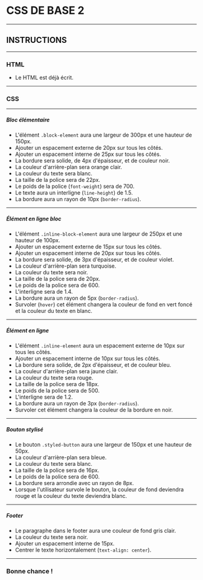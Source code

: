 # CSS DE BASE 2

---

## INSTRUCTIONS

---

### HTML

- Le HTML est déjà écrit.

---

### CSS

---

##### Bloc élémentaire

- L'élément `.block-element` aura une largeur de 300px et une hauteur de 150px.
- Ajouter un espacement externe de 20px sur tous les côtés.
- Ajouter un espacement interne de 25px sur tous les côtés.
- La bordure sera solide, de 4px d'épaisseur, et de couleur noir.
- La couleur d'arrière-plan sera orange clair.
- La couleur du texte sera blanc.
- La taille de la police sera de 22px.
- Le poids de la police (`font-weight`) sera de 700.
- Le texte aura un interligne (`line-height`) de 1.5.
- La bordure aura un rayon de 10px (`border-radius`).

---

##### Élément en ligne bloc

- L'élément `.inline-block-element` aura une largeur de 250px et une hauteur de 100px.
- Ajouter un espacement externe de 15px sur tous les côtés.
- Ajouter un espacement interne de 20px sur tous les côtés.
- La bordure sera solide, de 3px d'épaisseur, et de couleur violet.
- La couleur d'arrière-plan sera turquoise.
- La couleur du texte sera noir.
- La taille de la police sera de 20px.
- Le poids de la police sera de 600.
- L'interligne sera de 1.4.
- La bordure aura un rayon de 5px (`border-radius`).
- Survoler (`hover`) cet élément changera la couleur de fond en vert foncé et la couleur du texte en blanc.

---

##### Élément en ligne

- L'élément `.inline-element` aura un espacement externe de 10px sur tous les côtés.
- Ajouter un espacement interne de 10px sur tous les côtés.
- La bordure sera solide, de 2px d'épaisseur, et de couleur bleu.
- La couleur d'arrière-plan sera jaune clair.
- La couleur du texte sera rouge.
- La taille de la police sera de 18px.
- Le poids de la police sera de 500.
- L'interligne sera de 1.2.
- La bordure aura un rayon de 3px (`border-radius`).
- Survoler cet élément changera la couleur de la bordure en noir.

---

##### Bouton stylisé

- Le bouton `.styled-button` aura une largeur de 150px et une hauteur de 50px.
- La couleur d'arrière-plan sera bleue.
- La couleur du texte sera blanc.
- La taille de la police sera de 16px.
- Le poids de la police sera de 600.
- La bordure sera arrondie avec un rayon de 8px.
- Lorsque l'utilisateur survole le bouton, la couleur de fond deviendra rouge et la couleur du texte deviendra blanc.

---

##### Footer

- Le paragraphe dans le footer aura une couleur de fond gris clair.
- La couleur du texte sera noir.
- Ajouter un espacement interne de 15px.
- Centrer le texte horizontalement (`text-align: center`).

---

### **Bonne chance !**
